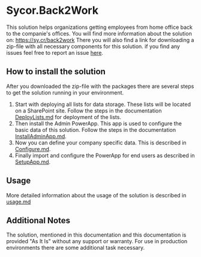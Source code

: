 # Sycor.Back2WorkThis solution helps organizations getting employees from home office back to the companie's offices. You will find more information about the solution on: https://sy.cr/back2workThere you will also find a link for downloading a zip-file with all necessary components for this solution.if you find any issues feel free to report an issue [here](../../issues/new/choose).## How to install the solutionAfter you downloaded the zip-file with the packages there are several steps to get the solution running in your environment.1. Start with deploying all lists for data storage. These lists will be located on a SharePoint site. Follow the steps in the documentation [DeployLists.md](DeployLists.md) for deployment of the lists.2. Then install the Admin PowerApp. This app is used to configure the basic data of this solution. Follow the steps in the documentation [InstallAdminApp.md](InstallAdminApp.md).3. Now you can define your company specific data. This is described in [Configure.md](Configure.md).4. Finally import and configure the PowerApp for end users as described in [SetupApp.md](SetupApp.md).## UsageMore detailed information about the usage of the solution is described in [usage.md](usage.md)## Additional NotesThe solution, mentioned in this documentation and this documentation is provided "As It Is" without any support or warranty. For use in production environments there are some additional task necessary.